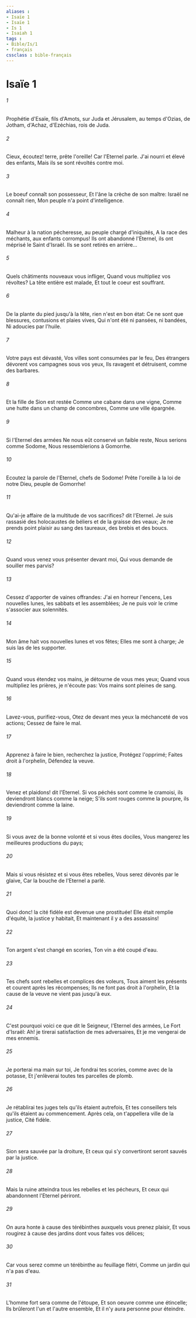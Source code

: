 ```yaml
---
aliases : 
- Isaïe 1
- Isaïe 1
- Is 1
- Isaiah 1
tags : 
- Bible/Is/1
- français
cssclass : bible-français
---
```


# Isaïe 1

###### 1
Prophétie d'Esaïe, fils d'Amots, sur Juda et Jérusalem, au temps d'Ozias, de Jotham, d'Achaz, d'Ezéchias, rois de Juda.
###### 2
Cieux, écoutez! terre, prête l'oreille! Car l'Eternel parle. J'ai nourri et élevé des enfants, Mais ils se sont révoltés contre moi.
###### 3
Le boeuf connaît son possesseur, Et l'âne la crèche de son maître: Israël ne connaît rien, Mon peuple n'a point d'intelligence.
###### 4
Malheur à la nation pécheresse, au peuple chargé d'iniquités, A la race des méchants, aux enfants corrompus! Ils ont abandonné l'Eternel, ils ont méprisé le Saint d'Israël. Ils se sont retirés en arrière...
###### 5
Quels châtiments nouveaux vous infliger, Quand vous multipliez vos révoltes? La tête entière est malade, Et tout le coeur est souffrant.
###### 6
De la plante du pied jusqu'à la tête, rien n'est en bon état: Ce ne sont que blessures, contusions et plaies vives, Qui n'ont été ni pansées, ni bandées, Ni adoucies par l'huile.
###### 7
Votre pays est dévasté, Vos villes sont consumées par le feu, Des étrangers dévorent vos campagnes sous vos yeux, Ils ravagent et détruisent, comme des barbares.
###### 8
Et la fille de Sion est restée Comme une cabane dans une vigne, Comme une hutte dans un champ de concombres, Comme une ville épargnée.
###### 9
Si l'Eternel des armées Ne nous eût conservé un faible reste, Nous serions comme Sodome, Nous ressemblerions à Gomorrhe.
###### 10
Ecoutez la parole de l'Eternel, chefs de Sodome! Prête l'oreille à la loi de notre Dieu, peuple de Gomorrhe!
###### 11
Qu'ai-je affaire de la multitude de vos sacrifices? dit l'Eternel. Je suis rassasié des holocaustes de béliers et de la graisse des veaux; Je ne prends point plaisir au sang des taureaux, des brebis et des boucs.
###### 12
Quand vous venez vous présenter devant moi, Qui vous demande de souiller mes parvis?
###### 13
Cessez d'apporter de vaines offrandes: J'ai en horreur l'encens, Les nouvelles lunes, les sabbats et les assemblées; Je ne puis voir le crime s'associer aux solennités.
###### 14
Mon âme hait vos nouvelles lunes et vos fêtes; Elles me sont à charge; Je suis las de les supporter.
###### 15
Quand vous étendez vos mains, je détourne de vous mes yeux; Quand vous multipliez les prières, je n'écoute pas: Vos mains sont pleines de sang.
###### 16
Lavez-vous, purifiez-vous, Otez de devant mes yeux la méchanceté de vos actions; Cessez de faire le mal.
###### 17
Apprenez à faire le bien, recherchez la justice, Protégez l'opprimé; Faites droit à l'orphelin, Défendez la veuve.
###### 18
Venez et plaidons! dit l'Eternel. Si vos péchés sont comme le cramoisi, ils deviendront blancs comme la neige; S'ils sont rouges comme la pourpre, ils deviendront comme la laine.
###### 19
Si vous avez de la bonne volonté et si vous êtes dociles, Vous mangerez les meilleures productions du pays;
###### 20
Mais si vous résistez et si vous êtes rebelles, Vous serez dévorés par le glaive, Car la bouche de l'Eternel a parlé.
###### 21
Quoi donc! la cité fidèle est devenue une prostituée! Elle était remplie d'équité, la justice y habitait, Et maintenant il y a des assassins!
###### 22
Ton argent s'est changé en scories, Ton vin a été coupé d'eau.
###### 23
Tes chefs sont rebelles et complices des voleurs, Tous aiment les présents et courent après les récompenses; Ils ne font pas droit à l'orphelin, Et la cause de la veuve ne vient pas jusqu'à eux.
###### 24
C'est pourquoi voici ce que dit le Seigneur, l'Eternel des armées, Le Fort d'Israël: Ah! je tirerai satisfaction de mes adversaires, Et je me vengerai de mes ennemis.
###### 25
Je porterai ma main sur toi, Je fondrai tes scories, comme avec de la potasse, Et j'enlèverai toutes tes parcelles de plomb.
###### 26
Je rétablirai tes juges tels qu'ils étaient autrefois, Et tes conseillers tels qu'ils étaient au commencement. Après cela, on t'appellera ville de la justice, Cité fidèle.
###### 27
Sion sera sauvée par la droiture, Et ceux qui s'y convertiront seront sauvés par la justice.
###### 28
Mais la ruine atteindra tous les rebelles et les pécheurs, Et ceux qui abandonnent l'Eternel périront.
###### 29
On aura honte à cause des térébinthes auxquels vous prenez plaisir, Et vous rougirez à cause des jardins dont vous faites vos délices;
###### 30
Car vous serez comme un térébinthe au feuillage flétri, Comme un jardin qui n'a pas d'eau.
###### 31
L'homme fort sera comme de l'étoupe, Et son oeuvre comme une étincelle; Ils brûleront l'un et l'autre ensemble, Et il n'y aura personne pour éteindre.
